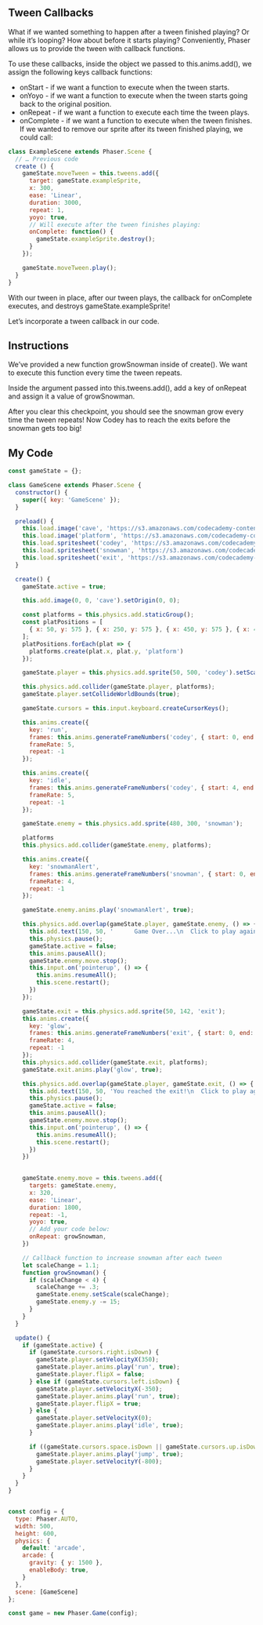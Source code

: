 ## Tween Callbacks

What if we wanted something to happen after a tween finished playing? Or while it’s looping? How about before it starts playing? Conveniently, Phaser allows us to provide the tween with callback functions.

To use these callbacks, inside the object we passed to this.anims.add(), we assign the following keys callback functions:

* onStart - if we want a function to execute when the tween starts.
* onYoyo - if we want a function to execute when the tween starts going back to the original position.
* onRepeat - if we want a function to execute each time the tween plays.
* onComplete - if we want a function to execute when the tween finishes.
If we wanted to remove our sprite after its tween finished playing, we could call:
```js
class ExampleScene extends Phaser.Scene {
  // … Previous code
  create () {
    gameState.moveTween = this.tweens.add({
      target: gameState.exampleSprite,
      x: 300,
      ease: 'Linear',
      duration: 3000,
      repeat: 1,
      yoyo: true,
      // Will execute after the tween finishes playing:
      onComplete: function() {
        gameState.exampleSprite.destroy();
      }
    });

    gameState.moveTween.play();
  }
}
```
With our tween in place, after our tween plays, the callback for onComplete executes, and destroys gameState.exampleSprite!

Let’s incorporate a tween callback in our code.

## Instructions

We’ve provided a new function growSnowman inside of create(). We want to execute this function every time the tween repeats.

Inside the argument passed into this.tweens.add(), add a key of onRepeat and assign it a value of growSnowman.

After you clear this checkpoint, you should see the snowman grow every time the tween repeats! Now Codey has to reach the exits before the snowman gets too big!

## My Code
```js
const gameState = {};

class GameScene extends Phaser.Scene {
  constructor() {
    super({ key: 'GameScene' });
  }

  preload() {
    this.load.image('cave', 'https://s3.amazonaws.com/codecademy-content/courses/learn-phaser/Cave+Crisis/cave_background.png');
    this.load.image('platform', 'https://s3.amazonaws.com/codecademy-content/courses/learn-phaser/Cave+Crisis/platform.png');
    this.load.spritesheet('codey', 'https://s3.amazonaws.com/codecademy-content/courses/learn-phaser/Cave+Crisis/codey_sprite.png', { frameWidth: 72, frameHeight: 90 });
    this.load.spritesheet('snowman', 'https://s3.amazonaws.com/codecademy-content/courses/learn-phaser/Cave+Crisis/snowman.png', { frameWidth: 50, frameHeight: 70 });
    this.load.spritesheet('exit', 'https://s3.amazonaws.com/codecademy-content/courses/learn-phaser/Cave+Crisis/cave_exit.png', { frameWidth: 60, frameHeight: 70 });
  }

  create() {
    gameState.active = true;

    this.add.image(0, 0, 'cave').setOrigin(0, 0);

    const platforms = this.physics.add.staticGroup();
    const platPositions = [
      { x: 50, y: 575 }, { x: 250, y: 575 }, { x: 450, y: 575 }, { x: 400, y: 380 }, { x: 100, y: 200 },
    ];
    platPositions.forEach(plat => {
      platforms.create(plat.x, plat.y, 'platform')
    });

    gameState.player = this.physics.add.sprite(50, 500, 'codey').setScale(.8)

    this.physics.add.collider(gameState.player, platforms);
    gameState.player.setCollideWorldBounds(true);

    gameState.cursors = this.input.keyboard.createCursorKeys();

    this.anims.create({
      key: 'run',
      frames: this.anims.generateFrameNumbers('codey', { start: 0, end: 3 }),
      frameRate: 5,
      repeat: -1
    });

    this.anims.create({
      key: 'idle',
      frames: this.anims.generateFrameNumbers('codey', { start: 4, end: 5 }),
      frameRate: 5,
      repeat: -1
    });

    gameState.enemy = this.physics.add.sprite(480, 300, 'snowman');

    platforms
    this.physics.add.collider(gameState.enemy, platforms);

    this.anims.create({
      key: 'snowmanAlert',
      frames: this.anims.generateFrameNumbers('snowman', { start: 0, end: 3 }),
      frameRate: 4,
      repeat: -1
    });

    gameState.enemy.anims.play('snowmanAlert', true);

    this.physics.add.overlap(gameState.player, gameState.enemy, () => {
      this.add.text(150, 50, '      Game Over...\n  Click to play again.', { fontFamily: 'Arial', fontSize: 36, color: '#ffffff' });
      this.physics.pause();
      gameState.active = false;
      this.anims.pauseAll();
      gameState.enemy.move.stop();
      this.input.on('pointerup', () => {
        this.anims.resumeAll();
        this.scene.restart();
      })
    });

    gameState.exit = this.physics.add.sprite(50, 142, 'exit');
    this.anims.create({
      key: 'glow',
      frames: this.anims.generateFrameNumbers('exit', { start: 0, end: 5 }),
      frameRate: 4,
      repeat: -1
    });
    this.physics.add.collider(gameState.exit, platforms);
    gameState.exit.anims.play('glow', true);

    this.physics.add.overlap(gameState.player, gameState.exit, () => {
      this.add.text(150, 50, 'You reached the exit!\n  Click to play again.', { fontFamily: 'Arial', fontSize: 36, color: '#ffffff' });
      this.physics.pause();
      gameState.active = false;
      this.anims.pauseAll();
      gameState.enemy.move.stop();
      this.input.on('pointerup', () => {
        this.anims.resumeAll();
        this.scene.restart();
      })
    })

    
    gameState.enemy.move = this.tweens.add({
      targets: gameState.enemy,
      x: 320,
      ease: 'Linear',
      duration: 1800,
      repeat: -1,
      yoyo: true,
      // Add your code below:
      onRepeat: growSnowman,
    })

    // Callback function to increase snowman after each tween 
    let scaleChange = 1.1;
    function growSnowman() {
      if (scaleChange < 4) {
        scaleChange += .3;
        gameState.enemy.setScale(scaleChange);
        gameState.enemy.y -= 15;
      }
    }
  }

  update() {
    if (gameState.active) {
      if (gameState.cursors.right.isDown) {
        gameState.player.setVelocityX(350);
        gameState.player.anims.play('run', true);
        gameState.player.flipX = false;
      } else if (gameState.cursors.left.isDown) {
        gameState.player.setVelocityX(-350);
        gameState.player.anims.play('run', true);
        gameState.player.flipX = true;
      } else {
        gameState.player.setVelocityX(0);
        gameState.player.anims.play('idle', true);
      }

      if ((gameState.cursors.space.isDown || gameState.cursors.up.isDown) && gameState.player.body.touching.down) {
        gameState.player.anims.play('jump', true);
        gameState.player.setVelocityY(-800);
      }
    }
  }
}


const config = {
  type: Phaser.AUTO,
  width: 500,
  height: 600,
  physics: {
    default: 'arcade',
    arcade: {
      gravity: { y: 1500 },
      enableBody: true,
    }
  },
  scene: [GameScene]
};

const game = new Phaser.Game(config);

```
